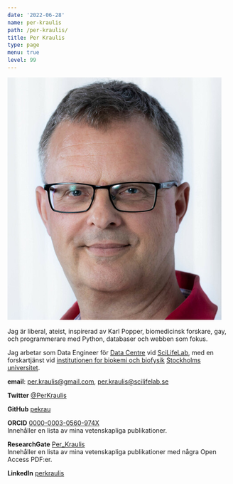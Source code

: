 ```yaml
---
date: '2022-06-28'
name: per-kraulis
path: /per-kraulis/
title: Per Kraulis
type: page
menu: true
level: 99
---
```

![Per Kraulis](/files/Per_Kraulis_2019-06-25.jpg "Per Kraulis")

Jag är liberal, ateist, inspirerad av Karl Popper, biomedicinsk forskare, gay, och programmerare med Python, databaser och webben som fokus.

Jag arbetar som Data Engineer för [Data Centre](https://www.scilifelab.se/data/)
vid [SciLifeLab](https://www.scilifelab.se/), med en forskartjänst vid [institutionen for biokemi och biofysik](http://www.dbb.su.se/) [Stockholms universitet](http://www.su.se/).

**email**: per.kraulis@gmail.com, per.kraulis@scilifelab.se

**Twitter** [@PerKraulis](https://twitter.com/PerKraulis)

**GitHub** [pekrau](https://github.com/pekrau)

**ORCID** [0000-0003-0560-974X](https://orcid.org/0000-0003-0560-974X)  
Innehåller en lista av mina vetenskapliga publikationer.

**ResearchGate** [Per_Kraulis](https://www.researchgate.net/profile/Per_Kraulis)  
Innehåller en lista av mina vetenskapliga publikationer med några Open Access PDF:er.

**LinkedIn** [perkraulis](https://www.linkedin.com/in/perkraulis)

